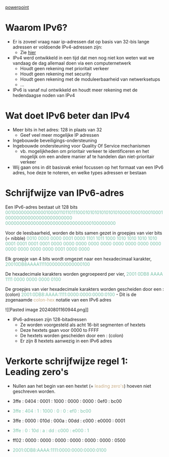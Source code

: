[powerpoint](https://learning.ap.be/pluginfile.php/1957835/mod_resource/content/0/07%20-%20IPv6%20intro-compleet.pdf)
# Waarom IPv6?
- Er is zoveel vraag naar ip-adressen dat op basis van 32-bis lange adressen er voldoende IPv4-adressen zijn:
	- Zie [hier](https://www.ripe.net/manage-ips-and-asns/ipv4/ipv4-run-out/)
- IPv4 werd ontwikkeld in een tijd dat men nog niet kon weten wat we vandaag de dag allemaal doen via een computernetwerk
	- Houdt geen rekening met prioritait verkeer
	- Houdt geen rekening met security
	- Houdt geen rekening met de moduleerbaarheid van netwerksetups
	- ...
- IPv6 is vanaf nul ontwikkeld en houdt meer rekening met de hedendaagse noden van IPv4

# Wat doet IPv6 beter dan IPv4
- Meer bits in het adres: 128 in plaats van 32
	- Geef veel meer mogelijke IP adressen
- Ingebouwde beveiligings-ondersteuning
- Ingebouwde ondersteuning voor Quality Of Service mechanismen
	- vb. mogelijkheden om prioritair verkeer te identificeren en het mogelijk om een andere manier af te handelen dan niet-prioritair verkeer
- Wij gaan ons in dit basisvak enkel focussen op het formaat van een IPv6 adres, hoe deze te noteren, en welke types adressen er bestaan


# Schrijfwijze van IPv6-adres
Een IPv6-adres bestaat uit 128 bits <span style="color:#78c0a8;">0010000000000001000011011011100010101010101010100001000100010001000000000000000000000000 0000000000000000000000000000000100000000</span>

Voor de leesbaarheid, worden de bits samen gezet in groepjes van vier bits (= nibble) <span style="color:#78c0a8;">0010 0000 0000 0001 0000 1101 1011 1000 1010 1010 1010 1010 0001 0001 0001 0001 0000 0000 0000 0000 0000 0000 0000 0000 0000 0000 0000 0000 0000 0001 0000 0000</span>

Elk groepje van 4 bits wordt omgezet naar een hexadecimaal karakter, <span style="color:#78c0a8;">20010DB8AAAA11110000000000000100</span>

De hexadecimale karakters worden gegroepeerd per vier, 
<span style="color:#78c0a8;">2001 0DB8 AAAA 1111 0000 0000 0000 0100</span>

De groepjes van vier hexadecimale karakters worden gescheiden door een : (colon)
<span style="color:#78c0a8;">2001:0DB8:AAAA:1111:0000:0000:0000:0100</span>
	- Dit is de zogenaamde <span style="color:#c8ab83;">colon-hex</span> notatie van een IPv6 adres

![[Pasted image 20240801160944.png]]

- IPv6-adressen zijn 128-bitadressen
	- Ze worden voorgesteld als acht 16-bit segmenten of hextets
	- Deze hextets gaan voor 0000 to FFFF
	- De hextets worden gescheiden door een : (colon)
	- Er zijn 8 hextets aanwezig in een IPv6 adres

# Verkorte schrijfwijze regel 1: Leading zero's
- Nullen aan het begin van een hextet (= <span style="color:#c8ab83;">leading zero's</span>) hoeven niet geschreven worden.

- 3ffe : 0404 : 0001 : 1000 : 0000 : 0000 : 0ef0 : bc00
- <span style="color:#78c0a8;">3ffe : 404 : 1 : 1000 : 0 : 0 : ef0 : bc00</span>

- 3ffe : 0000 : 010d : 000a : 00dd : c000 : e0000 : 0001
- <span style="color:#78c0a8;">3ffe : 0 : 10d : a : dd : c000 : e000 : 1</span>

- ff02 : 0000 : 0000 : 0000 : 0000 : 0000 : 0000 : 0500
- <span style="color:#78c0a8;">2001:0DB8:AAAA:1111:0000:0000:0000:0100</span>